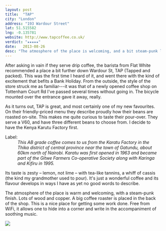 ```yaml
---
layout: post
title:  "TAP" 
city: "London"
address: "193 Wardour Street"
lat: 51.515582
lng: -0.135781
website: http://www.tapcoffee.co.uk/
verdict: "★★★★★"
date:   2013-08-26
desc: "The atmosphere of the place is welcoming, and a bit steam-punk like, with lots of wood and copper. A big coffee roaster's placed in the back of the store."
---
```


After asking in vain if they serve drip coffee, the barista from Flat White recommended a place a bit further down Wardour St, TAP (Tapped and packed). This was the first time I heard of it, and went there with the kind of excitement that befits a Bank Holiday. From the outside, the style of the store struck me as familiar---it was that of a newly opened coffee shop on Tottenham Court Rd I've passed several times without going in. The bicycle mounted over the entrance gave it away, really.

As it turns out, TAP is great, and most certainly one of my new favourites. On their friendly-priced menu they describe proudly how their beans are roasted on-site. This makes me quite curious to taste their pour-over. They serve a V60, and have three different beans to choose from. I decide to have the Kenya Karutu Factory first. 

<dl>
  <dt>Label:</dt>
  <dd><em>This AB grade coffee comes to us from the Karatu Factory in the Thika district of central province near the town of Gatundu, about 60km north of Nairobi. Karatu was first opened in 1963 and became part of the Gitwe Farmers Co-operative Society along with Karinga and Kifiru in 1995.</em></dd>
</dl>

Its taste is zesty – lemon, not lime – with tea-like tannins, a whiff of cassis (the kind my grandmother used to pour). It's just a wonderful coffee and its flavour develops in ways I have as yet no good words to describe.

The atmosphere of the place is warm and welcoming, with a steam-punk finish. Lots of wood and copper. A big coffee roaster is placed in the back of the shop. This is a nice place for getting some work done. Free from WiFi, it allows one to hide into a corner and write in the accompaniment of soothing music.

<p><img src="{{ site.url }}/assets/img/tapwardour.jpg"></p>
